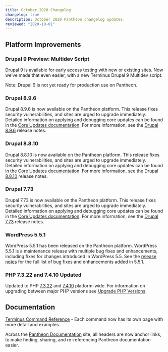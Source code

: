 ```yaml
---
title: October 2020 Changelog
changelog: true
description: October 2020 Pantheon changelog updates.
reviewed: "2020-10-01"
---
```


## Platform Improvements

### Drupal 9 Preview: Multidev Script 

[Drupal 9](/drupal-9) is available for early access testing with new or existing sites. Now we’ve made that even easier, with a new Terminus Drupal 9 Multidev script.

<!-- excerpt -->

Note: Drupal 9 is not yet ready for production use on Pantheon.

### Drupal 8.9.6

Drupal 8.9.6 is now available on the Pantheon platform. This release fixes security vulnerabilities, and sites are urged to upgrade immediately. Detailed information on applying and debugging core updates can be found in the [Core Updates documentation](/core-updates). For more information, see the [Drupal 8.9.6](https://www.drupal.org/project/drupal/releases/8.9.6) release notes.

### Drupal 8.8.10

Drupal 8.8.10 is now available on the Pantheon platform. This release fixes security vulnerabilities, and sites are urged to upgrade immediately. Detailed information on applying and debugging core updates can be found in the [Core Updates documentation](/core-updates). For more information, see the [Drupal 8.8.10](https://www.drupal.org/project/drupal/releases/8.8.10) release notes.

### Drupal 7.73

Drupal 7.73 is now available on the Pantheon platform. This release fixes security vulnerabilities, and sites are urged to upgrade immediately. Detailed information on applying and debugging core updates can be found in the [Core Updates documentation](/core-updates). For more information, see the [Drupal 7.73](https://www.drupal.org/project/drupal/releases/7.73) release notes.

### WordPress 5.5.1

WordPress 5.5.1 has been released on the Pantheon platform. WordPress 5.5.1 is a maintenance release with multiple bug fixes and enhancements, including fixes for changes introduced in WordPress 5.5. See the [release notes](https://wordpress.org/news/2020/09/wordpress-5-5-1-maintenance-release/) for the full list of bug fixes and enhancements added in 5.5.1.

### PHP 7.3.22 and 7.4.10 Updated

Updated to PHP [7.3.22](https://www.php.net/archive/2020.php#2020-09-03-1) and [7.4.10](https://www.php.net/archive/2020.php#2020-09-03-2) platform-wide. For information on upgrading between major PHP versions see [Upgrade PHP Versions](/guides/php/php-versions).

## Documentation

[Terminus Command Reference](/guides/terminus/commands) - Each command now has its own page with more detail and examples.

Across the [Pantheon Documentation](/style-guide#typography) site, all headers are now anchor links, to make finding, sharing, and re-referencing Pantheon documentation easier.